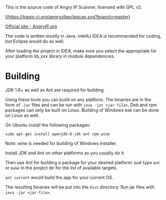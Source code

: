 This is the source code of Angry IP Scanner, licensed with GPL v2.

[!(https://travis-ci.org/angryziber/ipscan.svg?branch=master)](https://travis-ci.org/angryziber/ipscan)

[Official site - AngryIP.org](http://angryip.org/)

The code is written mostly in Java.
IntelliJ IDEA is recommended for coding, but Eclipse would do as well.

After loading the project in IDEA, make sure you select the appropriate for your platform lib_xxx library in module dependencies.

Building
========

JDK 1.6+ as well as Ant are required for building.

Using these tools you can build on any platform. The binaries are in the form of
`.jar` files and can be run with `java -jar <jar-file>`. Deb and rpm packages can
only be built on Linux. Building of Windows exe can be done on Linux as well.

On Ubuntu install the following packages:
```
sudo apt-get install openjdk-8-jdk ant rpm wine
```
Note: *wine* is needed for building of Windows installer.

Install JDK and Ant on other platforms as you usually do it.

Then use Ant for building a package for your desired platform:
just type `ant` or `make` in the project dir for the list of available targets.

`ant current` would build the app for your current OS.

The resulting binaries will be put into the `dist` directory.
Run jar files with `java -jar <jar-file>`.
